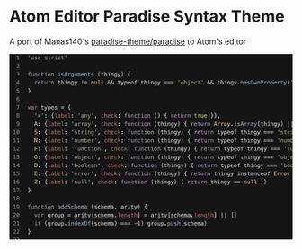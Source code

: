 # Atom Editor Paradise Syntax Theme

A port of Manas140's [paradise-theme/paradise](https://github.com/paradise-theme/paradise) to Atom's editor

![preview](preview.png)
